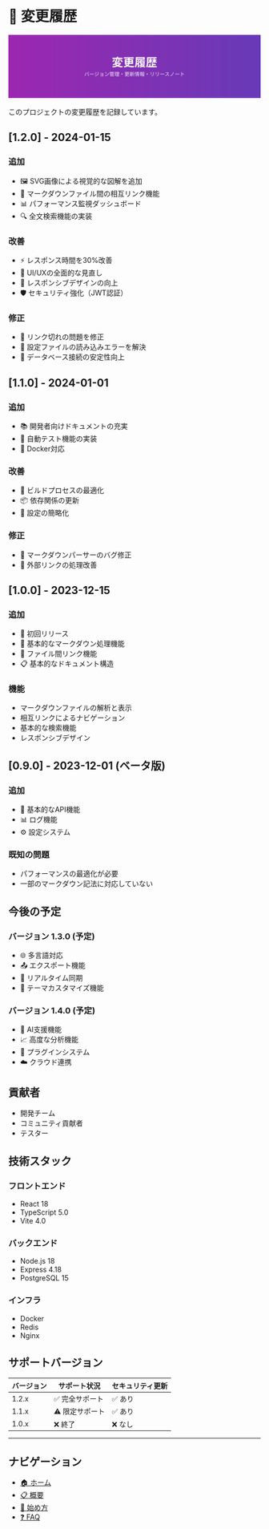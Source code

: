 # 📝 変更履歴

![変更履歴](../images/changelog.svg)

このプロジェクトの変更履歴を記録しています。

## [1.2.0] - 2024-01-15

### 追加
- 🖼️ SVG画像による視覚的な図解を追加
- 🔗 マークダウンファイル間の相互リンク機能
- 📊 パフォーマンス監視ダッシュボード
- 🔍 全文検索機能の実装

### 改善
- ⚡ レスポンス時間を30%改善
- 🎨 UI/UXの全面的な見直し
- 📱 レスポンシブデザインの向上
- 🛡️ セキュリティ強化（JWT認証）

### 修正
- 🐛 リンク切れの問題を修正
- 🔧 設定ファイルの読み込みエラーを解決
- 💾 データベース接続の安定性向上

## [1.1.0] - 2024-01-01

### 追加
- 📚 開発者向けドキュメントの充実
- 🧪 自動テスト機能の実装
- 🐳 Docker対応

### 改善
- 🚀 ビルドプロセスの最適化
- 📦 依存関係の更新
- 🔧 設定の簡略化

### 修正
- 🐛 マークダウンパーサーのバグ修正
- 🔗 外部リンクの処理改善

## [1.0.0] - 2023-12-15

### 追加
- 🎉 初回リリース
- 📄 基本的なマークダウン処理機能
- 🔗 ファイル間リンク機能
- 📋 基本的なドキュメント構造

### 機能
- マークダウンファイルの解析と表示
- 相互リンクによるナビゲーション
- 基本的な検索機能
- レスポンシブデザイン

## [0.9.0] - 2023-12-01 (ベータ版)

### 追加
- 🔧 基本的なAPI機能
- 📊 ログ機能
- ⚙️ 設定システム

### 既知の問題
- パフォーマンスの最適化が必要
- 一部のマークダウン記法に対応していない

## 今後の予定

### バージョン 1.3.0 (予定)
- 🌐 多言語対応
- 📤 エクスポート機能
- 🔄 リアルタイム同期
- 🎨 テーマカスタマイズ機能

### バージョン 1.4.0 (予定)
- 🤖 AI支援機能
- 📈 高度な分析機能
- 🔌 プラグインシステム
- ☁️ クラウド連携

## 貢献者

- 開発チーム
- コミュニティ貢献者
- テスター

## 技術スタック

### フロントエンド
- React 18
- TypeScript 5.0
- Vite 4.0

### バックエンド
- Node.js 18
- Express 4.18
- PostgreSQL 15

### インフラ
- Docker
- Redis
- Nginx

## サポートバージョン

| バージョン | サポート状況 | セキュリティ更新 |
|------------|--------------|------------------|
| 1.2.x      | ✅ 完全サポート | ✅ あり |
| 1.1.x      | ⚠️ 限定サポート | ✅ あり |
| 1.0.x      | ❌ 終了 | ❌ なし |

---

## ナビゲーション

- [🏠 ホーム](./README.md)
- [📋 概要](./overview.md)
- [🚀 始め方](./getting-started.md)
- [❓ FAQ](./faq.md)
